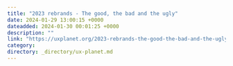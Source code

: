 ```yaml
---
title: "2023 rebrands - The good, the bad and the ugly"
date: 2024-01-29 13:00:15 +0000
dateadded: 2024-01-30 00:01:25 +0000
description: ""
link: "https://uxplanet.org/2023-rebrands-the-good-the-bad-and-the-ugly-3dcdef363984?source=rss----819cc2aaeee0---4"
category:
directory: _directory/ux-planet.md
---
```

